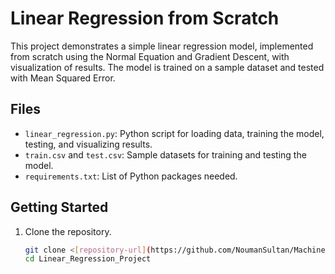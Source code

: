 # Linear Regression from Scratch

This project demonstrates a simple linear regression model, implemented from scratch using the Normal Equation and Gradient Descent, with visualization of results. The model is trained on a sample dataset and tested with Mean Squared Error.

## Files

- `linear_regression.py`: Python script for loading data, training the model, testing, and visualizing results.
- `train.csv` and `test.csv`: Sample datasets for training and testing the model.
- `requirements.txt`: List of Python packages needed.

## Getting Started

1. Clone the repository.
   ```bash
   git clone <[repository-url](https://github.com/NoumanSultan/MachineLearning/tree/main/Linear_Regression)>
   cd Linear_Regression_Project
